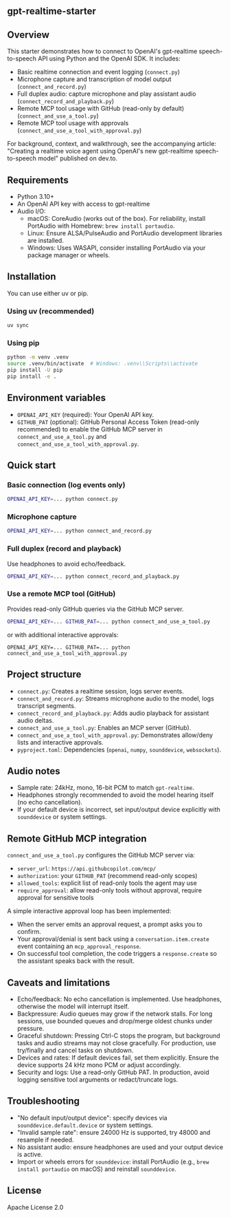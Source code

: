 ## gpt-realtime-starter

## Overview

This starter demonstrates how to connect to OpenAI's gpt-realtime speech-to-speech API using Python and the OpenAI SDK. It includes:

- Basic realtime connection and event logging (`connect.py`)
- Microphone capture and transcription of model output (`connect_and_record.py`)
- Full duplex audio: capture microphone and play assistant audio (`connect_record_and_playback.py`)
- Remote MCP tool usage with GitHub (read-only by default)  (`connect_and_use_a_tool.py`)
- Remote MCP tool usage with approvals (`connect_and_use_a_tool_with_approval.py`)

For background, context, and walkthrough, see the accompanying article: "Creating a realtime voice agent using OpenAI's new gpt-realtime speech-to-speech model" published on dev.to.

## Requirements

- Python 3.10+
- An OpenAI API key with access to gpt-realtime
- Audio I/O:
  - macOS: CoreAudio (works out of the box). For reliability, install PortAudio with Homebrew: `brew install portaudio`.
  - Linux: Ensure ALSA/PulseAudio and PortAudio development libraries are installed.
  - Windows: Uses WASAPI, consider installing PortAudio via your package manager or wheels.

## Installation

You can use either uv or pip.

### Using uv (recommended)

```bash
uv sync
```

### Using pip

```bash
python -m venv .venv
source .venv/bin/activate  # Windows: .venv\\Scripts\\activate
pip install -U pip
pip install -e .
```

## Environment variables

- `OPENAI_API_KEY` (required): Your OpenAI API key.
- `GITHUB_PAT` (optional): GitHub Personal Access Token (read-only recommended) to enable the GitHub MCP server in `connect_and_use_a_tool.py` and `connect_and_use_a_tool_with_approval.py`.

## Quick start

### Basic connection (log events only)

```bash
OPENAI_API_KEY=... python connect.py
```

### Microphone capture

```bash
OPENAI_API_KEY=... python connect_and_record.py
```

### Full duplex (record and playback)

Use headphones to avoid echo/feedback.

```bash
OPENAI_API_KEY=... python connect_record_and_playback.py
```

### Use a remote MCP tool (GitHub)

Provides read-only GitHub queries via the GitHub MCP server.

```bash
OPENAI_API_KEY=... GITHUB_PAT=... python connect_and_use_a_tool.py
```
or with additional interactive approvals:

```shell
OPENAI_API_KEY=... GITHUB_PAT=... python connect_and_use_a_tool_with_approval.py

```

## Project structure

- `connect.py`: Creates a realtime session, logs server events.
- `connect_and_record.py`: Streams microphone audio to the model, logs transcript segments.
- `connect_record_and_playback.py`: Adds audio playback for assistant audio deltas.
- `connect_and_use_a_tool.py`: Enables an MCP server (GitHub).
- `connect_and_use_a_tool_with_approval.py`: Demonstrates allow/deny lists and interactive approvals.
- `pyproject.toml`: Dependencies (`openai`, `numpy`, `sounddevice`, `websockets`).

## Audio notes

- Sample rate: 24kHz, mono, 16-bit PCM to match `gpt-realtime`.
- Headphones strongly recommended to avoid the model hearing itself (no echo cancellation).
- If your default device is incorrect, set input/output device explicitly with `sounddevice` or system settings.

## Remote GitHub MCP integration

`connect_and_use_a_tool.py` configures the GitHub MCP server via:

- `server_url`: `https://api.githubcopilot.com/mcp/`
- `authorization`: your `GITHUB_PAT` (recommend read-only scopes)
- `allowed_tools`: explicit list of read-only tools the agent may use
- `require_approval`: allow read-only tools without approval, require approval for sensitive tools

A simple interactive approval loop has been implemented:

- When the server emits an approval request, a prompt asks you to confirm.
- Your approval/denial is sent back using a `conversation.item.create` event containing an `mcp_approval_response`.
- On successful tool completion, the code triggers a `response.create` so the assistant speaks back with the result.

## Caveats and limitations

- Echo/feedback: No echo cancellation is implemented. Use headphones, otherwise the model will interrupt itself.
- Backpressure: Audio queues may grow if the network stalls. For long sessions, use bounded queues and drop/merge oldest chunks under pressure.
- Graceful shutdown: Pressing Ctrl-C stops the program, but background tasks and audio streams may not close gracefully. For production, use try/finally and cancel tasks on shutdown.
- Devices and rates: If default devices fail, set them explicitly. Ensure the device supports 24 kHz mono PCM or adjust accordingly.
- Security and logs: Use a read-only GitHub PAT. In production, avoid logging sensitive tool arguments or redact/truncate logs.

## Troubleshooting

- "No default input/output device": specify devices via `sounddevice.default.device` or system settings.
- "Invalid sample rate": ensure 24000 Hz is supported, try 48000 and resample if needed.
- No assistant audio: ensure headphones are used and your output device is active.
- Import or wheels errors for `sounddevice`: install PortAudio (e.g., `brew install portaudio` on macOS) and reinstall `sounddevice`.

## License

Apache License 2.0

